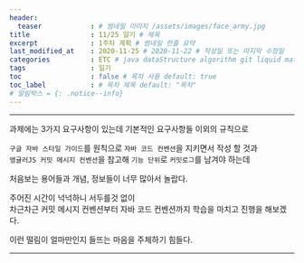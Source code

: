 ```yaml
---
header:
  teaser            : # 썸네일 이미지 /assets/images/face_army.jpg
title               : 11/25 일기 # 제목
excerpt             : 1주차 계획 # 썸네일 한줄 요약
last_modified_at    : 2020-11-25 # 2020-11-22 # 작성일 또는 마지막 수정일
categories          : ETC # java dataStructure algorithm git liquid math course / workout journal
tags                : 일기
toc                 : false # 목차 사용 default: true
toc_label           : # 목차 제목 default: "목차"
# 알림박스 = {: .notice--info}
---
```

---

과제에는 3가지 요구사항이 있는데 기본적인 요구사항들 이외의 규칙으로  

`구글 자바 스타일 가이드`를 원칙으로 `자바 코드 컨벤션`을 지키면서 작성 할 것과  
`앵귤러JS 커밋 메시지 컨벤션`을 참고해 `기능 단위`로 `커밋로그`를 남겨야 하는데  

처음보는 용어들과 개념, 정보들이 너무 많아서 놀랍다.  

주어진 시간이 넉넉하니 서두를것 없이  
차근차근 커밋 메시지 컨벤션부터 자바 코드 컨벤션까지 학습을 마치고 진행을 해보겠다.  

이런 떨림이 얼마만인지 들뜨는 마음을 주체하기 힘들다.  

---